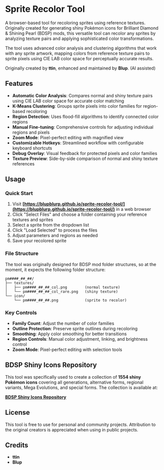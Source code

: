 # Sprite Recolor Tool

A browser-based tool for recoloring sprites using reference textures. Originally created for generating shiny Pokémon icons for Brilliant Diamond & Shining Pearl (BDSP) mods, this versatile tool can recolor any sprites by analyzing texture pairs and applying sophisticated color transformations.

The tool uses advanced color analysis and clustering algorithms that work with any sprite artwork, mapping colors from reference texture pairs to sprite pixels using CIE LAB color space for perceptually accurate results.

Originally created by **ttin**, enhanced and maintained by **Blup**. (AI assisted)

## Features

- **Automatic Color Analysis**: Compares normal and shiny texture pairs using CIE LAB color space for accurate color matching
- **K-Means Clustering**: Groups sprite pixels into color families for region-based recoloring
- **Region Detection**: Uses flood-fill algorithms to identify connected color regions
- **Manual Fine-tuning**: Comprehensive controls for adjusting individual regions and pixels
- **Zoom Mode**: Pixel-perfect editing with magnified view
- **Customizable Hotkeys**: Streamlined workflow with configurable keyboard shortcuts
- **Debug Overlay**: Visual feedback for protected pixels and color families
- **Texture Preview**: Side-by-side comparison of normal and shiny texture references

## Usage

### Quick Start

1. Visit **[https://blupblurp.github.io/sprite-recolor-tool/](https://blupblurp.github.io/sprite-recolor-tool/)** in a web browser
2. Click "Select Files" and choose a folder containing your reference textures and sprites
3. Select a sprite from the dropdown list
4. Click "Load Selected" to process the files
5. Adjust parameters and regions as needed
6. Save your recolored sprite

### File Structure

The tool was originally designed for BDSP mod folder structures, so at the moment, it expects the following folder structure:

```text
pm####_##_##/
├── textures/
│   ├── pm####_##_##_col.png        (normal texture)
│   └── pm####_##_##_col_rare.png   (shiny texture)
└── icon/
    └── pm####_##_##.png            (sprite to recolor)
```

### Key Controls

- **Family Count**: Adjust the number of color families
- **Outline Protection**: Preserve sprite outlines during recoloring
- **Smoothing**: Apply color smoothing for better transitions
- **Region Controls**: Manual color adjustment, linking, and brightness control
- **Zoom Mode**: Pixel-perfect editing with selection tools

## BDSP Shiny Icons Repository

This tool was specifically used to create a collection of **1554 shiny Pokémon icons** covering all generations, alternative forms, regional variants, Mega Evolutions, and special forms. The collection is available at:

**[BDSP Shiny Icons Repository](https://github.com/BlupBlurp/bdsp-shiny-icons)**

## License

This tool is free to use for personal and community projects. Attribution to the original creators is appreciated when using in public projects.

## Credits

- **ttin**
- **Blup**

